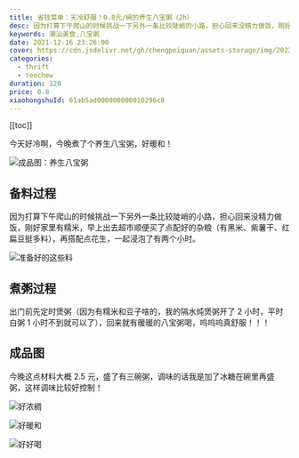 ```yaml
---
title: 省钱菜单：天冷舒服！0.8元/碗的养生八宝粥（2h）
desc: 因为打算下午爬山的时候挑战一下另外一条比较陡峭的小路，担心回来没精力做饭，刚好家里有糯米，早上出去超市顺便买了点配好的杂粮（有黑米、紫薯干、红扁豆挺多料），再搭配点花生，一起浸泡了有两个小时。
keywords: 潮汕美食,八宝粥
date: 2021-12-16 23:26:00
cover: https://cdn.jsdelivr.net/gh/chengpeiquan/assets-storage/img/2022/01/20220114235441.jpg
categories:
  - thrift
  - teochew
duration: 120
price: 0.8
xiaohongshuId: 61ab5ad000000000010296c8
---
```


[[toc]]

今天好冷啊，今晚煮了个养生八宝粥，好暖和！

![成品图：养生八宝粥](https://cdn.jsdelivr.net/gh/chengpeiquan/assets-storage/img/2022/01/20220114235442.jpg)

## 备料过程

因为打算下午爬山的时候挑战一下另外一条比较陡峭的小路，担心回来没精力做饭，刚好家里有糯米，早上出去超市顺便买了点配好的杂粮（有黑米、紫薯干、红扁豆挺多料），再搭配点花生，一起浸泡了有两个小时。

![准备好的这些料](https://cdn.jsdelivr.net/gh/chengpeiquan/assets-storage/img/2022/01/20220114235446.jpg)

## 煮粥过程

出门前先定时煲粥（因为有糯米和豆子啥的，我的隔水炖煲粥开了 2 小时，平时白粥 1 小时不到就可以了），回来就有暖暖的八宝粥喝，呜呜呜真舒服！！！

## 成品图

今晚这点材料大概 2.5 元，盛了有三碗粥，调味的话我是加了冰糖在碗里再盛粥，这样调味比较好控制！

![好浓稠](https://cdn.jsdelivr.net/gh/chengpeiquan/assets-storage/img/2022/01/20220114235445.jpg)

![好暖和](https://cdn.jsdelivr.net/gh/chengpeiquan/assets-storage/img/2022/01/20220114235443.jpg)

![好好喝](https://cdn.jsdelivr.net/gh/chengpeiquan/assets-storage/img/2022/01/20220114235444.jpg)
